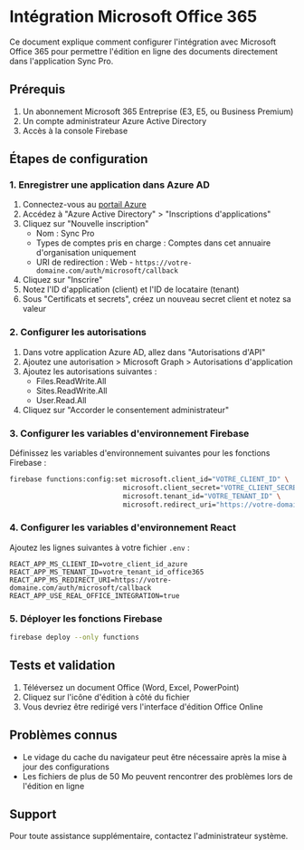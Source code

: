 # Intégration Microsoft Office 365

Ce document explique comment configurer l'intégration avec Microsoft Office 365 pour permettre l'édition en ligne des documents directement dans l'application Sync Pro.

## Prérequis

1. Un abonnement Microsoft 365 Entreprise (E3, E5, ou Business Premium)
2. Un compte administrateur Azure Active Directory
3. Accès à la console Firebase

## Étapes de configuration

### 1. Enregistrer une application dans Azure AD

1. Connectez-vous au [portail Azure](https://portal.azure.com/)
2. Accédez à "Azure Active Directory" > "Inscriptions d'applications"
3. Cliquez sur "Nouvelle inscription"
   - Nom : Sync Pro
   - Types de comptes pris en charge : Comptes dans cet annuaire d'organisation uniquement
   - URI de redirection : Web - `https://votre-domaine.com/auth/microsoft/callback`
4. Cliquez sur "Inscrire"
5. Notez l'ID d'application (client) et l'ID de locataire (tenant)
6. Sous "Certificats et secrets", créez un nouveau secret client et notez sa valeur

### 2. Configurer les autorisations

1. Dans votre application Azure AD, allez dans "Autorisations d'API"
2. Ajoutez une autorisation > Microsoft Graph > Autorisations d'application
3. Ajoutez les autorisations suivantes :
   - Files.ReadWrite.All
   - Sites.ReadWrite.All
   - User.Read.All
4. Cliquez sur "Accorder le consentement administrateur"

### 3. Configurer les variables d'environnement Firebase

Définissez les variables d'environnement suivantes pour les fonctions Firebase :

```bash
firebase functions:config:set microsoft.client_id="VOTRE_CLIENT_ID" \
                            microsoft.client_secret="VOTRE_CLIENT_SECRET" \
                            microsoft.tenant_id="VOTRE_TENANT_ID" \
                            microsoft.redirect_uri="https://votre-domaine.com/auth/microsoft/callback"
```

### 4. Configurer les variables d'environnement React

Ajoutez les lignes suivantes à votre fichier `.env` :

```
REACT_APP_MS_CLIENT_ID=votre_client_id_azure
REACT_APP_MS_TENANT_ID=votre_tenant_id_office365
REACT_APP_MS_REDIRECT_URI=https://votre-domaine.com/auth/microsoft/callback
REACT_APP_USE_REAL_OFFICE_INTEGRATION=true
```

### 5. Déployer les fonctions Firebase

```bash
firebase deploy --only functions
```

## Tests et validation

1. Téléversez un document Office (Word, Excel, PowerPoint)
2. Cliquez sur l'icône d'édition à côté du fichier
3. Vous devriez être redirigé vers l'interface d'édition Office Online

## Problèmes connus

- Le vidage du cache du navigateur peut être nécessaire après la mise à jour des configurations
- Les fichiers de plus de 50 Mo peuvent rencontrer des problèmes lors de l'édition en ligne

## Support

Pour toute assistance supplémentaire, contactez l'administrateur système. 